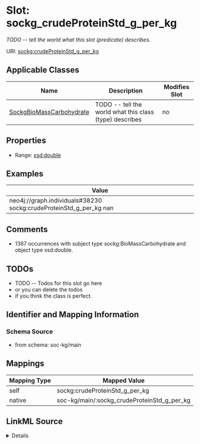 

# Slot: sockg_crudeProteinStd_g_per_kg


_TODO -- tell the world what this slot (predicate) describes._





URI: [sockg:crudeProteinStd_g_per_kg](http://www.semanticweb.org/sockg/ontologies/2024/0/soil-carbon-ontology/crudeProteinStd_g_per_kg)



<!-- no inheritance hierarchy -->





## Applicable Classes

| Name | Description | Modifies Slot |
| --- | --- | --- |
| [SockgBioMassCarbohydrate](../classes/SockgBioMassCarbohydrate.md) | TODO -- tell the world what this class (type) describes |  no  |







## Properties

* Range: [xsd:double](http://www.w3.org/2001/XMLSchema#double)






## Examples

| Value |
| --- |
| neo4j://graph.individuals#38230 sockg:crudeProteinStd_g_per_kg nan |

## Comments

* 1367 occurrences with subject type sockg:BioMassCarbohydrate and object type xsd:double.

## TODOs

* TODO -- Todos for this slot go here
* or you can delete the todos
* if you think the class is perfect.

## Identifier and Mapping Information







### Schema Source


* from schema: soc-kg/main




## Mappings

| Mapping Type | Mapped Value |
| ---  | ---  |
| self | sockg:crudeProteinStd_g_per_kg |
| native | soc-kg/main/:sockg_crudeProteinStd_g_per_kg |




## LinkML Source

<details>
```yaml
name: sockg_crudeProteinStd_g_per_kg
description: TODO -- tell the world what this slot (predicate) describes.
todos:
- TODO -- Todos for this slot go here
- or you can delete the todos
- if you think the class is perfect.
comments:
- 1367 occurrences with subject type sockg:BioMassCarbohydrate and object type xsd:double.
examples:
- value: neo4j://graph.individuals#38230 sockg:crudeProteinStd_g_per_kg nan
from_schema: soc-kg/main
rank: 1000
slot_uri: sockg:crudeProteinStd_g_per_kg
alias: sockg_crudeProteinStd_g_per_kg
domain_of:
- sockg_BioMassCarbohydrate
range: double

```
</details>